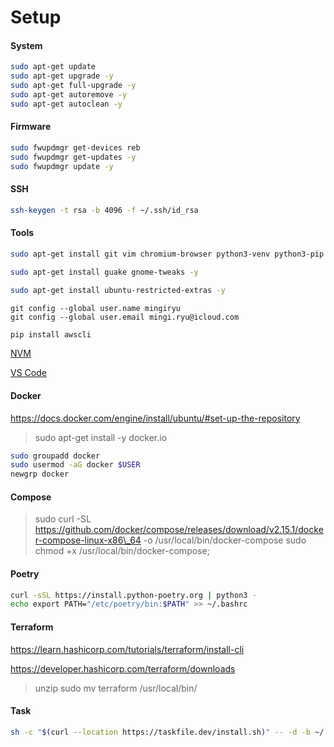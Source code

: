 # Setup

#### System

```sh
sudo apt-get update
sudo apt-get upgrade -y
sudo apt-get full-upgrade -y
sudo apt-get autoremove -y
sudo apt-get autoclean -y
```

#### Firmware

```sh
sudo fwupdmgr get-devices reb
sudo fwupdmgr get-updates -y
sudo fwupdmgr update -y
```

#### SSH

```sh
ssh-keygen -t rsa -b 4096 -f ~/.ssh/id_rsa
```

#### Tools

```sh
sudo apt-get install git vim chromium-browser python3-venv python3-pip python3-dev -y
```

```sh
sudo apt-get install guake gnome-tweaks -y
```

```sh
sudo apt-get install ubuntu-restricted-extras -y
```

```
git config --global user.name mingiryu
git config --global user.email mingi.ryu@icloud.com
```


```sh
pip install awscli
```


[NVM](https://github.com/nvm-sh/nvm)

[VS Code](https://code.visualstudio.com/docs/setup/linux)

#### Docker

https://docs.docker.com/engine/install/ubuntu/#set-up-the-repository

> sudo apt-get install -y docker.io

```sh
sudo groupadd docker
sudo usermod -aG docker $USER
newgrp docker
```

#### Compose

> sudo curl -SL https://github.com/docker/compose/releases/download/v2.15.1/docker-compose-linux-x86\_64 -o /usr/local/bin/docker-compose sudo chmod +x /usr/local/bin/docker-compose;

#### Poetry

```sh
curl -sSL https://install.python-poetry.org | python3 -
echo export PATH="/etc/poetry/bin:$PATH" >> ~/.bashrc
```

#### Terraform

https://learn.hashicorp.com/tutorials/terraform/install-cli

https://developer.hashicorp.com/terraform/downloads

> unzip sudo mv terraform /usr/local/bin/

#### Task

```sh
sh -c "$(curl --location https://taskfile.dev/install.sh)" -- -d -b ~/.local/bin
```
